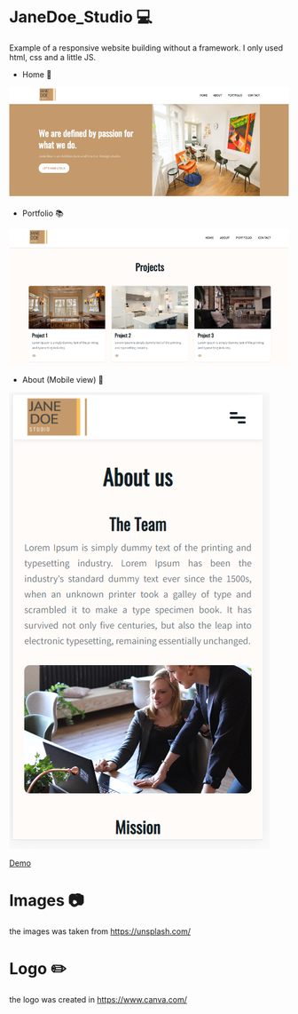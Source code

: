 # JaneDoe_Studio 💻
Example of a responsive website building without a framework. I only used html, css and a little JS.

- Home 🏡

![Home](https://github.com/tefacalvo/JaneDoe_Studio/blob/master/img/page-1.PNG)

- Portfolio 📚

![Projects](https://github.com/tefacalvo/JaneDoe_Studio/blob/master/img/page-3.PNG)

- About (Mobile view) 📱

![About](https://github.com/tefacalvo/JaneDoe_Studio/blob/master/img/page-2.PNG)

[Demo](https://janedoe-studio.netlify.app/)

# Images 📷 
the images was taken from https://unsplash.com/

# Logo ✏️
the logo was created in https://www.canva.com/
